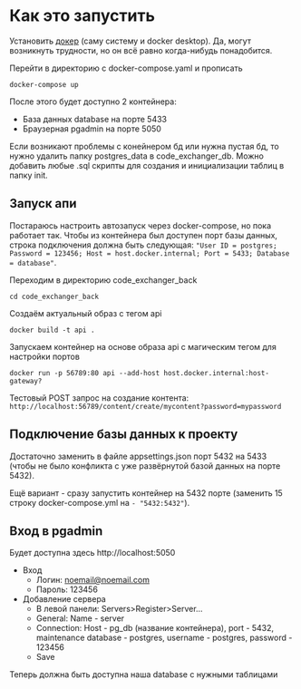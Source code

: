 # Как это запустить
Установить [докер](https://www.docker.com/products/docker-desktop/) (саму систему и docker desktop). Да, могут возникнуть трудности, но он всё равно когда-нибудь понадобится.

Перейти в директорию с docker-compose.yaml и прописать
```
docker-compose up
```
После этого будет доступно 2 контейнера:
+ База данных database на порте 5433
+ Браузерная pgadmin на порте 5050

Если возникают проблемы с конейнером бд или нужна пустая бд, то нужно удалить папку postgres_data в code_exchanger_db. Можно добавить любые .sql скрипты для создания и инициализации таблиц в папку init.

## Запуск апи
Постараюсь настроить автозапуск через docker-compose, но пока работает так. Чтобы из контейнера был доступен порт базы данных, строка подключения должна быть следующая: ```"User ID = postgres; Password = 123456; Host = host.docker.internal; Port = 5433; Database = database"```.

Переходим в директорию code_exchanger_back
```
cd code_exchanger_back
```

Создаём актуальный образ с тегом api
```
docker build -t api .
```

Запускаем контейнер на основе образа api с магическим тегом для настройки портов
```
docker run -p 56789:80 api --add-host host.docker.internal:host-gateway?
```
Тестовый POST запрос на создание контента: ```http://localhost:56789/content/create/mycontent?password=mypassword```

## Подключение базы данных к проекту
Достаточно заменить в файле appsettings.json порт 5432 на 5433 (чтобы не было конфликта с уже развёрнутой базой данных на порте 5432). 

Ещё вариант - сразу запустить контейнер на 5432 порте (заменить 15 строку docker-compose.yml на ```- "5432:5432"```).

## Вход в pgadmin
Будет доступна здесь http://localhost:5050
+ Вход
  + Логин: noemail@noemail.com
  + Пароль: 123456
+ Добавление сервера
  + В левой панели: Servers>Register>Server...
  + General: Name - server
  + Connection: Host - pg_db (название контейнера), port - 5432, maintenance database - postgres, username - postgres, password - 123456
  + Save
  
Теперь должна быть доступна наша database c нужными таблицами
